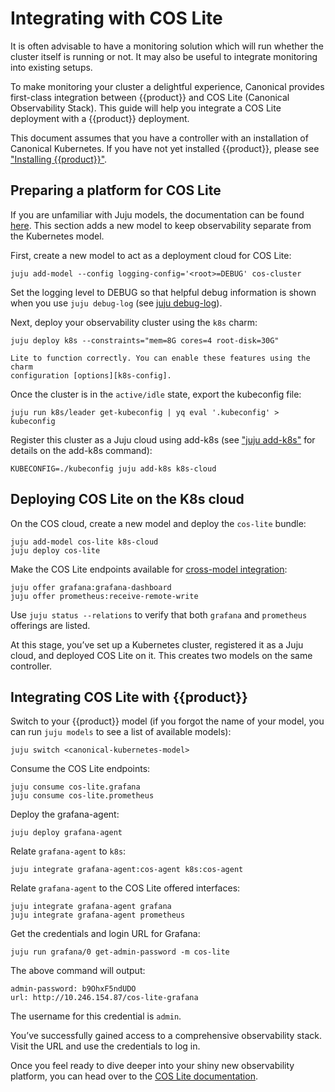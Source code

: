 # Integrating with COS Lite

It is often advisable to have a monitoring solution which will run whether the
cluster itself is running or not. It may also be useful to integrate monitoring
into existing setups.

To make monitoring your cluster a delightful experience, Canonical provides
first-class integration between {{product}} and COS Lite (Canonical
Observability Stack). This guide will help you integrate a COS Lite
deployment with a {{product}} deployment.

This document assumes that you have a controller with an installation of
Canonical Kubernetes. If you have not yet installed {{product}}, please see
["Installing {{product}}"][how-to-install].

## Preparing a platform for COS Lite

If you are unfamiliar with Juju models, the documentation can be found
[here][juju-models]. This section adds a new model to keep observability
separate from the Kubernetes model.

First, create a new model to act as a deployment cloud for COS Lite:

```
juju add-model --config logging-config='<root>=DEBUG' cos-cluster
```

Set the logging level to DEBUG so that helpful debug information is shown when
you use `juju debug-log` (see [juju debug-log][juju-debug-log]).

Next, deploy your observability cluster using the `k8s` charm:

```
juju deploy k8s --constraints="mem=8G cores=4 root-disk=30G"
```

```{note} local-storage and load-balancer are essential features for the COS
Lite to function correctly. You can enable these features using the charm
configuration [options][k8s-config].
```

Once the cluster is in the `active/idle` state, export the kubeconfig file:

```
juju run k8s/leader get-kubeconfig | yq eval '.kubeconfig' > kubeconfig
```

Register this cluster as a Juju cloud using add-k8s (see ["juju
add-k8s"][add-k8s] for details on the add-k8s
command):

```
KUBECONFIG=./kubeconfig juju add-k8s k8s-cloud
```

## Deploying COS Lite on the K8s cloud

On the COS cloud, create a new model and deploy the `cos-lite` bundle:

```
juju add-model cos-lite k8s-cloud
juju deploy cos-lite
```

Make the COS Lite endpoints available for
[cross-model integration][cross-model-integration]:

```
juju offer grafana:grafana-dashboard
juju offer prometheus:receive-remote-write
```

Use `juju status --relations` to verify that both `grafana` and `prometheus`
offerings are listed.

At this stage, you’ve set up a Kubernetes cluster, registered it as a Juju
cloud, and deployed COS Lite on it. This creates two models on the same
controller.

## Integrating COS Lite with {{product}}

Switch to your {{product}} model (if you forgot the name of your model,
you can run `juju models` to see a list of available models):

```
juju switch <canonical-kubernetes-model>
```

Consume the COS Lite endpoints:

```
juju consume cos-lite.grafana
juju consume cos-lite.prometheus
```

Deploy the grafana-agent:

```
juju deploy grafana-agent
```

Relate `grafana-agent` to `k8s`:

```
juju integrate grafana-agent:cos-agent k8s:cos-agent
```

Relate `grafana-agent` to the COS Lite offered interfaces:

```
juju integrate grafana-agent grafana
juju integrate grafana-agent prometheus
```

Get the credentials and login URL for Grafana:

```
juju run grafana/0 get-admin-password -m cos-lite
```

The above command will output:

```
admin-password: b9OhxF5ndUDO
url: http://10.246.154.87/cos-lite-grafana
```

The username for this credential is `admin`.

You’ve successfully gained access to a comprehensive observability stack. Visit
the URL and use the credentials to log in.

Once you feel ready to dive deeper into your shiny new observability platform,
you can head over to the [COS Lite documentation][cos-lite-docs].

<!-- LINKS -->

[how-to-install]: ../howto/charm
[add-k8s]: https://juju.is/docs/juju/juju-add-k8s
[cos-lite-docs]: https://charmhub.io/topics/canonical-observability-stack
[juju-models]: https://juju.is/docs/juju/model
[juju-debug-log]: https://juju.is/docs/juju/juju-debug-log
[cross-model-integration]: https://juju.is/docs/juju/relation#heading--cross-model
[k8s-config]: https://charmhub.io/k8s/configurations
